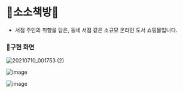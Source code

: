# 📖소소책방📖
- 서점 주인의 취향을 담은, 동네 서점 같은 소규모 온라인 도서 쇼핑몰입니다.



### 🔎구현 화면
![20210710_001753 (2)](https://user-images.githubusercontent.com/73736082/125173606-1cbb2600-e1fb-11eb-874e-de418914a6ef.png)

![image](https://user-images.githubusercontent.com/73736082/125175010-5c3a4000-e204-11eb-9f80-730eff53f8aa.png)


![image](https://user-images.githubusercontent.com/73736082/125175030-7542f100-e204-11eb-9b3f-e3d59d9b9618.png)
